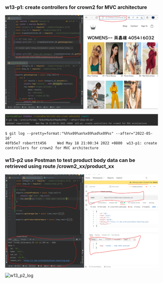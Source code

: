 ### w13-p1: create controllers for crown2 for MVC architecture

![w13_p1](p1.png)

![w13_p1_log](p2.png)

```
$ git log --pretty=format:"%h%x09%an%x09%ad%x09%s" --after="2022-05-16"
40fb5e7 roberttt456     Wed May 18 21:00:34 2022 +0800  w13-p1: create controllers for crown2 for MVC architecture
```

### w13-p2 use Postman to test product body data can be retrieved using route /crown2_xx/product_xx

![w13_p2](p3.png)

![w13_p2_log]()